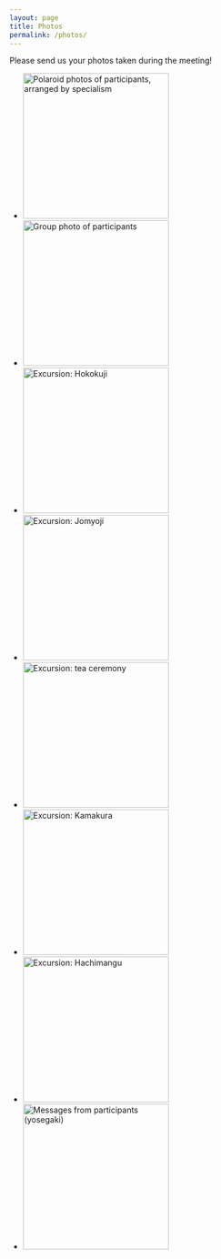 ```yaml
---
layout: page
title: Photos
permalink: /photos/
---
```


Please send us your photos taken during the meeting!

* <a href="/shonan-203-website/photos/mugshots.jpg"><img src="/shonan-203-website/photos/mugshots-thumb.jpg" width="256" alt="Polaroid photos of participants, arranged by specialism"/></a>
* <a href="/shonan-203-website/photos/group.jpg"><img src="/shonan-203-website/photos/group-thumb.jpeg" width="256" alt="Group photo of participants"/></a>
* <a href="/shonan-203-website/photos/conv0002.jpg"><img src="/shonan-203-website/photos/conv0002.jpg" width="256" alt="Excursion: Hokokuji"/></a>
* <a href="/shonan-203-website/photos/conv0003.jpg"><img src="/shonan-203-website/photos/conv0003.jpg" width="256" alt="Excursion: Jomyoji"/></a>
* <a href="/shonan-203-website/photos/conv0004.jpg"><img src="/shonan-203-website/photos/conv0004.jpg" width="256" alt="Excursion: tea ceremony"/></a>
* <a href="/shonan-203-website/photos/conv0005.jpg"><img src="/shonan-203-website/photos/conv0005.jpg" width="256" alt="Excursion: Kamakura"/></a>
* <a href="/shonan-203-website/photos/conv0007.jpg"><img src="/shonan-203-website/photos/conv0007.jpg" width="256" alt="Excursion: Hachimangu"/></a>
* <a href="/shonan-203-website/photos/yosegaki.jpg"><img src="/shonan-203-website/photos/yosegaki.jpg" width="256" alt="Messages from participants (yosegaki)"/></a>
